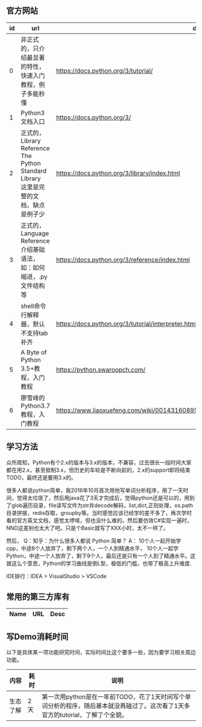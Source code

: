 ## 官方网站
id|url|desc
--|----|----
0|非正式的，只介绍最显著的特性，快速入门教程，例子多能秒懂|https://docs.python.org/3/tutorial/
1|Python3文档入口|https://docs.python.org/3/
2|正式的，Library Reference<br>The Python Standard Library<br>这里是完整的文档，缺点是例子少|https://docs.python.org/3/library/index.html
3|正式的，Language Reference<br>介绍基础语法，如：如何缩进，.py文件结构等|https://docs.python.org/3/reference/index.html
4|shell命令行解释器，默认不支持tab补齐|https://docs.python.org/3/tutorial/interpreter.html
5|A Byte of Python 3.5+教程，入门教程|https://python.swaroopch.com/
6|廖雪峰的Python3.7教程，入门教程|https://www.liaoxuefeng.com/wiki/0014316089557264a6b348958f449949df42a6d3a2e542c000


## 学习方法
众所周知，Python有个2.x的版本与3.x的版本，不兼容，过去很长一段时间大家都在用2.x，甚至抵制3.x，但历史的车轮是不断向前的，2.x的support即将结束TODO，最终还是要用3.x的。

很多人都说python简单，我2016年10月首次用他写单词分析程序，用了一天时间，觉得太垃圾了，然后用java花了3天才完成后，觉得python还是可以的，用到了glob遍历目录，file读写文件为str并decode解码，list,dict,正则处理，os.path目录拼接，redis存取，groupby等。当时感觉应该已经学的差不多了，再次学时看的官方英文文档，感觉太啰嗦，但也没什么难的。然后要仿效C#实现一遍时，NND这差别也太大了吧。只是个Basic就写了XXX小时，太不一样了。

然后，
Q：知乎：为什么很多人都说 Python 简单？
A：
10个人一起开始学cpp，中途8个人放弃了，剩下两个人，一个人到精通水平，
10个人一起学Python，中途一个人放弃了，剩下9个人，最后还是只有一个人到了精通水平。这就这么个意思，Python的学习曲线是倒L型，极低的门槛，也带了极高上升难度.

IDE排行：IDEA > VisualStudio > VSCode
## 常用的第三方库有
Name|URL|Desc
----|----|----


## 写Demo消耗时间
以下是具体某一项功能研究时间，实际时间比这个要多一些，因为要学习相关周边功能。

内容|耗时|说明
----|----|----
生态了解|2天|第一次用python是在一年前TODO，花了1天时间写个单词分析的程序，随后基本就没再碰过了。这次看了1天多官方的tutorial，了解了个全貌。
